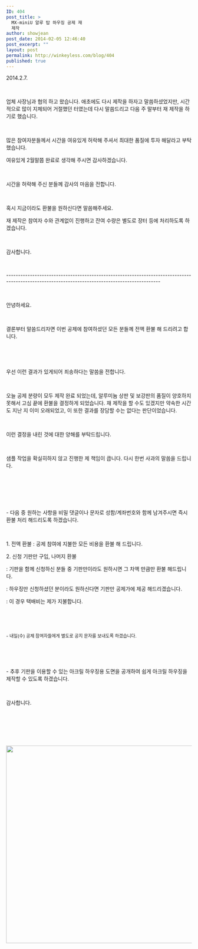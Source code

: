 ```yaml
---
ID: 404
post_title: >
  MX-miniU 알루 탑 하우징 공제 재
  제작
author: showjean
post_date: 2014-02-05 12:46:40
post_excerpt: ""
layout: post
permalink: http://winkeyless.com/blog/404
published: true
---
```

<p>2014.2.7.</p><p><br /></p><p>업체 사장님과 협의 하고 왔습니다. 애초에도 다시 제작을 하자고 말씀하셨었지만, 시간적으로 많이 지체되어 거절했던 터였는데 다시 말씀드리고 다음 주 말부터 재 제작을 하기로 했습니다.&nbsp;</p><p><br /></p><p>많은 참여자분들께서 시간을 여유있게 허락해 주셔서 최대한 품질에 투자&nbsp;해달라고 부탁했습니다.</p><p>여유있게 2월말쯤&nbsp;완료로 생각해 주시면 감사하겠습니다.</p><p><br /></p><p>시간을 허락해 주신 분들께 감사의 마음을 전합니다.</p><p><br /></p><p>혹시 지금이라도 환불을 원하신다면 말씀해주세요.&nbsp;</p><p>재 제작은 참여자 수와 관계없이 진행하고 잔여 수량은 별도로 장터 등에 처리하도록 하겠습니다.</p><p><br /></p><p>감사합니다.</p><p><br /></p><p>-----------------------------------------------------------------------------------------------------------------------------------------------</p><p><br /></p><p>안녕하세요.</p><p><br /></p><p>결론부터 말씀드리자면 이번 공제에 참여하셨던 모든 분들께 전액 환불 해 드리려고 합니다.</p><p><br /></p><p><br /></p><p>우선 이런 결과가 있게되어 죄송하다는 말씀을 전합니다.</p><p><br /></p><p>오늘 공제 분량이 모두 제작 완료 되었는데, 알루미늄 상판 및 보강판의 품질이 양호하지 못해서 고심 끝에 환불을 결정하게 되었습니다. 재 제작을 할 수도 있겠지만 약속한 시간도 지난 지 이미 오래되었고, 이 또한 결과를 장담할 수는 없다는 판단이었습니다.&nbsp;</p><p><br /></p><p>이런 결정을 내린 것에 대한 양해를 부탁드립니다.</p><p><br /></p><p>샘플 작업을 확실히하지 않고 진행한 제 책임이 큽니다. 다시 한번 사과의 말씀을 드립니다.</p><p><br /></p><p><br /></p><p><br /></p><p>- 다음 중 원하는 사항을 비밀 댓글이나 문자로 성함/계좌번호와 함께 남겨주시면 즉시 환불 처리 해드리도록 하겠습니다.</p><p><br /></p><p>1. 전액 환불 : 공제 참여에 지불한 모든 비용을 환불 해 드립니다.</p><p>2. 신청 기판만 구입,&nbsp;나머지 환불&nbsp;</p><p>: 기판을 함께 신청하신 분들 중 기판만이라도 원하시면 그 차액 만큼만 환불 해드립니다.</p><p>: 하우징만 신청하셨던 분이라도 원하신다면 기판만 공제가에 제공 해드리겠습니다.</p><p>: 이 경우 택배비는 제가 지불합니다.</p><p><br /></p><p><br /></p><p><span style="background-color: transparent; font-size: 9pt; line-height: 1.5;">- 내일(수) 공제 참여자들에게 별도로 공지 문자를 보내도록 하겠습니다.&nbsp;</span></p><p><br /></p><p><br /></p><p>- 추후 기판을 이용할 수 있는 아크릴 하우징용 도면을 공개하여 쉽게 아크릴 하우징을 제작할 수 있도록 하겠습니다.</p><p><br /></p><p>감사합니다.</p><p><br /></p><p><br /></p><p><br /></p><p style="text-align: left; clear: none; float: none;"><img src="http://winkeyless.com/blog/wp-content/uploads/1/cfile27.uf.2451334052F22A0D289993.jpg" class="aligncenter" width="800" height="536" filename="DSC_9707.jpg" filemime="image/jpeg" /></p><p style="text-align: left; clear: none; float: none;"><br /></p><p style="text-align: left; clear: none; float: none;"><br /></p><p style="text-align: left; clear: none; float: none;"><br /></p><p style="text-align: left; clear: none; float: none;"><br /></p><p><br /></p>